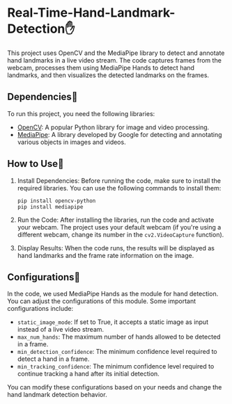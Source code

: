 # Real-Time-Hand-Landmark-Detection✋

This project uses OpenCV and the MediaPipe library to detect and annotate hand landmarks in a live video stream. The code captures frames from the webcam, processes them using MediaPipe Hands to detect hand landmarks, and then visualizes the detected landmarks on the frames.

## Dependencies🧮

To run this project, you need the following libraries:

- [OpenCV](https://github.com/opencv/opencv): A popular Python library for image and video processing.
- [MediaPipe](https://github.com/google/mediapipe): A library developed by Google for detecting and annotating various objects in images and videos.

## How to Use🤔

1. Install Dependencies:
   Before running the code, make sure to install the required libraries. You can use the following commands to install them:

   ```
   pip install opencv-python
   pip install mediapipe
   ```

2. Run the Code:
   After installing the libraries, run the code and activate your webcam. The project uses your default webcam (if you're using a different webcam, change its number in the `cv2.VideoCapture` function).

3. Display Results:
   When the code runs, the results will be displayed as hand landmarks and the frame rate information on the image.

## Configurations🔄

In the code, we used MediaPipe Hands as the module for hand detection. You can adjust the configurations of this module. Some important configurations include:

- `static_image_mode`: If set to True, it accepts a static image as input instead of a live video stream.
- `max_num_hands`: The maximum number of hands allowed to be detected in a frame.
- `min_detection_confidence`: The minimum confidence level required to detect a hand in a frame.
- `min_tracking_confidence`: The minimum confidence level required to continue tracking a hand after its initial detection.

You can modify these configurations based on your needs and change the hand landmark detection behavior.
